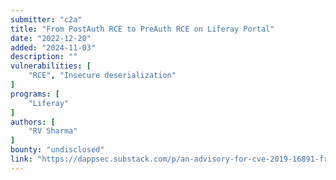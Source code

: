 ```yaml
---
submitter: "c2a"
title: "From PostAuth RCE to PreAuth RCE on Liferay Portal"
date: "2022-12-20"
added: "2024-11-03"
description: ""
vulnerabilities: [
    "RCE", "Insecure deserialization"
]
programs: [
    "Liferay"
]
authors: [
    "RV Sharma"
]
bounty: "undisclosed"
link: "https://dappsec.substack.com/p/an-advisory-for-cve-2019-16891-from"
---
```




